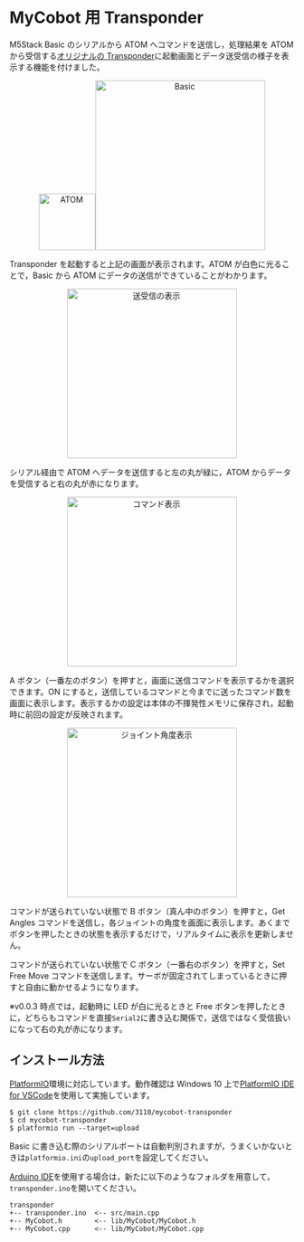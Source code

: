 # MyCobot 用 Transponder

M5Stack Basic のシリアルから ATOM へコマンドを送信し，処理結果を ATOM から受信する[オリジナルの Transponder](https://github.com/elephantrobotics/myCobot/tree/main/Arduino/MycobotBasic/examples/Transponder)に起動画面とデータ送受信の様子を表示する機能を付けました。

<div align="center">
    <a href="https://gyazo.com/b3b63dd836e511b7ff89201de3dd3141"><img src="https://i.gyazo.com/b3b63dd836e511b7ff89201de3dd3141.png" alt="ATOM" width="100"/></a><a href="https://gyazo.com/87832527d8f9f13fbcd9ebf54b996180"><img src="https://i.gyazo.com/87832527d8f9f13fbcd9ebf54b996180.png" alt="Basic" width="300"/></a>
</div>

Transponder を起動すると上記の画面が表示されます。ATOM が白色に光ることで，Basic から ATOM にデータの送信ができていることがわかります。

<div align="center">
    <a href="https://gyazo.com/3f28eb115110e1739da3209b8fa91761"><img src="https://i.gyazo.com/3f28eb115110e1739da3209b8fa91761.png" alt="送受信の表示" width="300"/></a>
</div>

シリアル経由で ATOM へデータを送信すると左の丸が緑に，ATOM からデータを受信すると右の丸が赤になります。

<div align="center">
    <a href="https://gyazo.com/d554c9f2da2017f51bcb45b6c9f83218"><img src="https://i.gyazo.com/d554c9f2da2017f51bcb45b6c9f83218.png" alt="コマンド表示" width="300"/></a>
</div>

A ボタン（一番左のボタン）を押すと，画面に送信コマンドを表示するかを選択できます。ON にすると，送信しているコマンドと今までに送ったコマンド数を画面に表示します。表示するかの設定は本体の不揮発性メモリに保存され，起動時に前回の設定が反映されます。

<div align="center">
    <a href="https://gyazo.com/14fce79ed5de14e3d41ab9c71bf86a76"><img src="https://i.gyazo.com/14fce79ed5de14e3d41ab9c71bf86a76.png" alt="ジョイント角度表示" width="300"/></a>
</div>

コマンドが送られていない状態で B ボタン（真ん中のボタン）を押すと，Get Angles コマンドを送信し，各ジョイントの角度を画面に表示します。あくまでボタンを押したときの状態を表示するだけで，リアルタイムに表示を更新しません。

コマンドが送られていない状態で C ボタン（一番右のボタン）を押すと，Set Free Move コマンドを送信します。サーボが固定されてしまっているときに押すと自由に動かせるようになります。

※v0.0.3 時点では，起動時に LED が白に光るときと Free ボタンを押したときに，どちらもコマンドを直接`Serial2`に書き込む関係で，送信ではなく受信扱いになって右の丸が赤になります。

## インストール方法

[PlatformIO](https://platformio.org/)環境に対応しています。動作確認は Windows 10 上で[PlatformIO IDE for VSCode](https://platformio.org/install/ide?install=vscode)を使用して実施しています。

```
$ git clone https://github.com/3110/mycobot-transponder
$ cd mycobot-transponder
$ platformio run --target=upload
```

Basic に書き込む際のシリアルポートは自動判別されますが，うまくいかないときは`platformio.ini`の`upload_port`を設定してください。

[Arduino IDE](https://www.arduino.cc/en/software)を使用する場合は，新たに以下のようなフォルダを用意して，`transponder.ino`を開いてください。

```
transponder
+-- transponder.ino  <-- src/main.cpp
+-- MyCobot.h        <-- lib/MyCobot/MyCobot.h
+-- MyCobot.cpp      <-- lib/MyCobot/MyCobot.cpp
```
